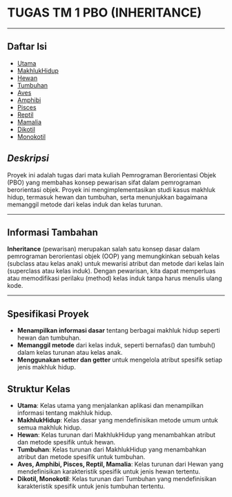 # **TUGAS TM 1 PBO (INHERITANCE)**
___
## **Daftar Isi**

- [Utama](https://github.com/anisatanti/PBO_Pertemuan_Pertama/blob/main/Utama.java)
- [MakhlukHidup](https://github.com/anisatanti/PBO_Pertemuan_Pertama/blob/main/MakhlukHidup.java)
- [Hewan](https://github.com/anisatanti/PBO_Pertemuan_Pertama/blob/main/Hewan.java)
- [Tumbuhan](https://github.com/anisatanti/PBO_Pertemuan_Pertama/blob/main/Tumbuhan.java)
- [Aves](https://github.com/anisatanti/PBO_Pertemuan_Pertama/blob/main/Aves.java)
- [Amphibi](https://github.com/anisatanti/PBO_Pertemuan_Pertama/blob/main/Amphibi.java)
- [Pisces](https://github.com/anisatanti/PBO_Pertemuan_Pertama/blob/main/Pisces.java)
- [Reptil](https://github.com/anisatanti/PBO_Pertemuan_Pertama/blob/main/Reptil.java)
- [Mamalia](https://github.com/anisatanti/PBO_Pertemuan_Pertama/blob/main/Mamalia.java)
- [Dikotil](https://github.com/anisatanti/PBO_Pertemuan_Pertama/blob/main/Dikotil.java)
- [Monokotil](https://github.com/anisatanti/PBO_Pertemuan_Pertama/blob/main/Monokotil.java)

##  **_Deskripsi_**
Proyek ini adalah tugas dari mata kuliah Pemrograman Berorientasi Objek (PBO) yang membahas konsep pewarisan sifat dalam pemrograman berorientasi objek. Proyek ini mengimplementasikan studi kasus makhluk hidup, termasuk hewan dan tumbuhan, serta menunjukkan bagaimana memanggil metode dari kelas induk dan kelas turunan.
___
## **Informasi Tambahan**
**Inheritance** (pewarisan) merupakan salah satu konsep dasar dalam pemrograman berorientasi objek (OOP) yang memungkinkan sebuah kelas (subclass atau kelas anak) untuk mewarisi atribut dan metode dari kelas lain (superclass atau kelas induk). Dengan pewarisan, kita dapat memperluas atau memodifikasi perilaku (method) kelas induk tanpa harus menulis ulang kode.
___
## **Spesifikasi Proyek**
- **Menampilkan informasi dasar** tentang berbagai makhluk hidup seperti hewan dan tumbuhan.
- **Memanggil metode** dari kelas induk, seperti bernafas() dan tumbuh() dalam kelas turunan atau kelas anak.
- **Menggunakan setter dan getter** untuk mengelola atribut spesifik setiap jenis makhluk hidup.

## **Struktur Kelas**
- **Utama**: Kelas utama yang menjalankan aplikasi dan menampilkan informasi tentang makhluk hidup.
- **MakhlukHidup**: Kelas dasar yang mendefinisikan metode umum untuk semua makhluk hidup.
- **Hewan**: Kelas turunan dari MakhlukHidup yang menambahkan atribut dan metode spesifik untuk hewan.
- **Tumbuhan**: Kelas turunan dari MakhlukHidup yang menambahkan atribut dan metode spesifik untuk tumbuhan.
- **Aves, Amphibi, Pisces, Reptil, Mamalia**: Kelas turunan dari Hewan yang mendefinisikan karakteristik spesifik untuk jenis hewan tertentu.
- **Dikotil, Monokotil**: Kelas turunan dari Tumbuhan yang mendefinisikan karakteristik spesifik untuk jenis tumbuhan tertentu.
